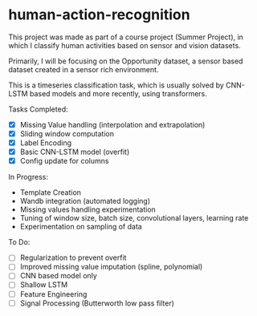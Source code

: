 # human-action-recognition

This project was made as part of a course project (Summer Project), in which I classify human activities based on sensor and vision datasets.

Primarily, I will be focusing on the Opportunity dataset, a sensor based dataset created in a sensor rich environment.

This is a timeseries classification task, which is usually solved by CNN-LSTM based models and more recently, using transformers.

Tasks Completed:

- [x] Missing Value handling (interpolation and extrapolation)
- [x] Sliding window computation
- [x] Label Encoding
- [x] Basic CNN-LSTM model (overfit)
- [x] Config update for columns

In Progress:

- Template Creation
- Wandb integration (automated logging)
- Missing values handling experimentation
- Tuning of window size, batch size, convolutional layers, learning rate
- Experimentation on sampling of data

To Do:

- [ ] Regularization to prevent overfit
- [ ] Improved missing value imputation (spline, polynomial)
- [ ] CNN based model only
- [ ] Shallow LSTM
- [ ] Feature Engineering
- [ ] Signal Processing (Butterworth low pass filter)
